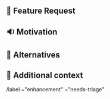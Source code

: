 <!-- Suggest an idea for this project 🏖 -->

## :rocket: Feature Request

<!-- A clear and concise description of the feature proposal. -->

## :sound: Motivation

<!-- Please describe the motivation for this proposal, such as the problem it solves, the intended users for the feature and what does success look like and how we can measure that. -->

## :satellite: Alternatives

<!-- A clear and concise description of any alternative solutions or features you've considered. -->

## :paperclip: Additional context

<!-- Add any other context or screenshots about the feature request here. -->

/label ~"enhancement" ~"needs-triage"
